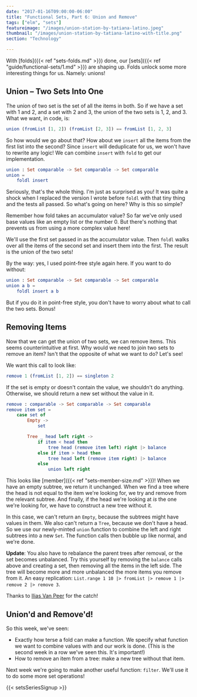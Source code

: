 ```yaml
---
date: "2017-01-16T09:00:00-06:00"
title: "Functional Sets, Part 6: Union and Remove"
tags: ["elm", "sets"]
featureimage: "/images/union-station-by-tatiana-latino.jpeg"
thumbnail: "/images/union-station-by-tatiana-latino-with-title.png"
section: "Technology"

---
```


With [folds]({{< ref "sets-folds.md" >}}) done, our [sets]({{< ref "guide/functional-sets/1.md" >}}) are shaping up.
Folds unlock some more interesting things for us.
Namely: unions!

<!--more-->

## Union &ndash; Two Sets Into One

The union of two set is the set of all the items in both.
So if we have a set with 1 and 2, and a set with 2 and 3, the union of the two sets is 1, 2, and 3.
What we want, in code, is:

```elm
union (fromList [1, 2]) (fromList [2, 3]) == fromList [1, 2, 3]
```

So how would we go about that?
How about we `insert` all the items from the first list into the second?
Since `insert` will deduplicate for us, we won't have to rewrite any logic!
We can combine `insert` with `fold` to get our implementation.

```elm
union : Set comparable -> Set comparable -> Set comparable
union =
    foldl insert
```

Seriously, that's the whole thing.
I'm just as surprised as you!
It was quite a shock when I replaced the version I wrote before `foldl` with that tiny thing and the tests all passed.
So what's going on here?
Why is this so simple?

Remember how fold takes an accumulator value?
So far we've only used base values like an empty list or the number 0.
But there's nothing that prevents us from using a more complex value here!

We'll use the first set passed in as the accumulator value.
Then `foldl` walks over all the items of the second set and insert them into the first.
The result is the union of the two sets!

By the way: yes, I used point-free style again here.
If you want to do without:

```elm
union : Set comparable -> Set comparable -> Set comparable
union a b =
    foldl insert a b
```

But if you do it in point-free style, you don't have to worry about what to call the two sets.
Bonus!

## Removing Items

Now that we can get the union of two sets, we can remove items.
This seems counterintuitive at first.
Why would we need to join two sets to remove an item?
Isn't that the opposite of what we want to do?
Let's see!

We want this call to look like:

```elm
remove 1 (fromList [1, 2]) == singleton 2
```

If the set is empty or doesn't contain the value, we shouldn't do anything.
Otherwise, we should return a new set without the value in it.

```elm
remove : comparable -> Set comparable -> Set comparable
remove item set =
    case set of
        Empty ->
            set

        Tree _ head left right ->
            if item < head then
                tree head (remove item left) right |> balance
            else if item > head then
                tree head left (remove item right) |> balance
            else
                union left right
```

This looks like [member]({{< ref "sets-member-size.md" >}})!
When we have an empty subtree, we return it unchanged.
When we find a tree where the head is not equal to the item we're looking for, we try and remove from the relevant subtree.
And finally, if the head we're looking at *is* the one we're looking for, we have to construct a new tree without it.

In this case, we can't return an `Empty`, because the subtrees might have values in them.
We also can't return a `Tree`, because we don't have a head.
So we use our newly-minted `union` function to combine the left and right subtrees into a new `Set`.
The function calls then bubble up like normal, and we're done.

**Update**: You also have to rebalance the parent trees after removal, or the set becomes unbalanced.
Try this yourself by removing the `balance` calls above and creating a set, then removing all the items in the left side.
The tree will become more and more unbalanced the more items you remove from it.
An easy replication: `List.range 1 10 |> fromList |> remove 1 |> remove 2 |> remove 3`.

Thanks to [Ilias Van Peer](https://ilias.xyz/) for the catch!

## Union'd and Remove'd!

So this week, we've seen:

- Exactly how terse a fold can make a function.
  We specify what function we want to combine values with and our work is done.
  (This is the second week in a row we've seen this. It's important!)
- How to remove an item from a tree: make a new tree without that item.

Next week we're going to make another useful function: `filter`.
We'll use it to do some more set operations!

{{< setsSeriesSignup >}}
